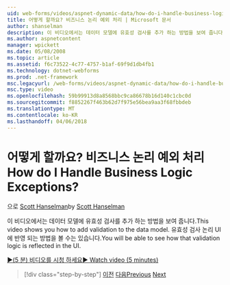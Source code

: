 ```yaml
---
uid: web-forms/videos/aspnet-dynamic-data/how-do-i-handle-business-logic-exceptions
title: 어떻게 할까요? 비즈니스 논리 예외 처리 | Microsoft 문서
author: shanselman
description: 이 비디오에서는 데이터 모델에 유효성 검사를 추가 하는 방법을 보여 줍니다. 유효성 검사 논리 UI에 반영 되는 방법을 볼 수는 있습니다.
ms.author: aspnetcontent
manager: wpickett
ms.date: 05/08/2008
ms.topic: article
ms.assetid: f6c73522-4c77-4757-b1af-69f9d1db4fb1
ms.technology: dotnet-webforms
ms.prod: .net-framework
msc.legacyurl: /web-forms/videos/aspnet-dynamic-data/how-do-i-handle-business-logic-exceptions
msc.type: video
ms.openlocfilehash: 59b99913d8a8568bbc9ca86678b16d140c1cbc0d
ms.sourcegitcommit: f8852267f463b62d7f975e56bea9aa3f68fbbdeb
ms.translationtype: MT
ms.contentlocale: ko-KR
ms.lasthandoff: 04/06/2018
---
```

<a name="how-do-i-handle-business-logic-exceptions"></a><span data-ttu-id="91d7f-105">어떻게 할까요? 비즈니스 논리 예외 처리</span><span class="sxs-lookup"><span data-stu-id="91d7f-105">How do I Handle Business Logic Exceptions?</span></span>
====================
<span data-ttu-id="91d7f-106">으로 [Scott Hanselman](https://github.com/shanselman)</span><span class="sxs-lookup"><span data-stu-id="91d7f-106">by [Scott Hanselman](https://github.com/shanselman)</span></span>

<span data-ttu-id="91d7f-107">이 비디오에서는 데이터 모델에 유효성 검사를 추가 하는 방법을 보여 줍니다.</span><span class="sxs-lookup"><span data-stu-id="91d7f-107">This video shows you how to add validation to the data model.</span></span> <span data-ttu-id="91d7f-108">유효성 검사 논리 UI에 반영 되는 방법을 볼 수는 있습니다.</span><span class="sxs-lookup"><span data-stu-id="91d7f-108">You will be able to see how that validation logic is reflected in the UI.</span></span>

[<span data-ttu-id="91d7f-109">&#9654;(5 분) 비디오를 시청 하세요</span><span class="sxs-lookup"><span data-stu-id="91d7f-109">&#9654; Watch video (5 minutes)</span></span>](https://channel9.msdn.com/Blogs/ASP-NET-Site-Videos/how-do-i-handle-business-logic-exceptions)

> [!div class="step-by-step"]
> <span data-ttu-id="91d7f-110">[이전](how-do-i-change-how-my-fields-render.md)
> [다음](how-do-i-make-custom-pages.md)</span><span class="sxs-lookup"><span data-stu-id="91d7f-110">[Previous](how-do-i-change-how-my-fields-render.md)
[Next](how-do-i-make-custom-pages.md)</span></span>
